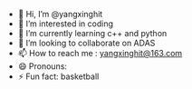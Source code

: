 - 👋 Hi, I’m @yangxinghit
- 👀 I’m interested in coding
- 🌱 I’m currently learning c++ and python
- 💞️ I’m looking to collaborate on ADAS
- 📫 How to reach me : yangxinghit@163.com
- 😄 Pronouns: 
- ⚡ Fun fact: basketball

<!---
yangxinghit/yangxinghit is a ✨ special ✨ repository because its `README.md` (this file) appears on your GitHub profile.
You can click the Preview link to take a look at your changes.
--->
